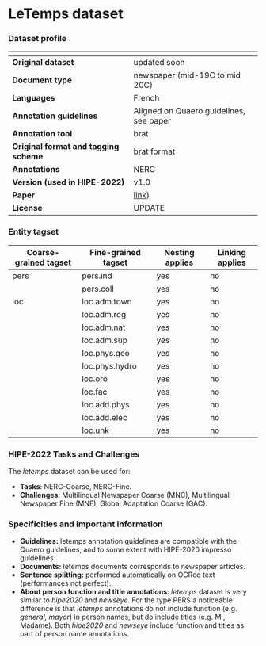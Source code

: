 # LeTemps dataset

### Dataset profile

| <!-- -->    | <!-- -->    |
|-------------|-------------|
| **Original dataset**    |updated soon  |
| **Document type**       | newspaper (mid-19C to mid 20C) |
| **Languages**           |French |
| **Annotation guidelines** | Aligned on Quaero guidelines, see paper |
| **Annotation tool**     | brat |
| **Original format and tagging scheme** | brat format |
| **Annotations**          | NERC |
| **Version (used in HIPE-2022)**   | v1.0 |
| **Paper**               |[link](https://infoscience.epfl.ch/record/221391))  |
| **License** | UPDATE |

### Entity tagset 

| Coarse-grained tagset | Fine-grained tagset | Nesting applies | Linking applies | 
| ------| ------------| --------| --------|
| pers  | pers.ind    | yes     | no      |
|       | pers.coll   |  yes     | no     |
| loc   | loc.adm.town |  yes     | no    |
|       | loc.adm.reg |  yes     | no    |
|       | loc.adm.nat |  yes     | no    |
|       | loc.adm.sup |  yes     | no    |
|       | loc.phys.geo |  yes     | no    |
|       | loc.phys.hydro |  yes     | no    |
|       | loc.oro |  yes     | no    |
|       | loc.fac |  yes     | no    |
|       | loc.add.phys |  yes     | no    |
|       | loc.add.elec |  yes     | no    |
|       |  loc.unk |  yes     | no    |




### HIPE-2022 Tasks and Challenges

The *letemps* dataset can be used for:    

- **Tasks**: NERC-Coarse, NERC-Fine.
- **Challenges**: Multilingual Newspaper Coarse (MNC), Multilingual Newspaper Fine (MNF), Global Adaptation Coarse (GAC).


### Specificities and important information

- **Guidelines:** letemps annotation guidelines are compatible with the Quaero guidelines, and to some extent with HIPE-2020 impresso guidelines.
- **Documents:** letemps documents corresponds to newspaper articles.
- **Sentence splitting:** performed automatically on OCRed text (performances not perfect).
- **About person function and title annotations**: *letemps* dataset is very similar to *hipe2020* and *newseye*.  For the type PERS a noticeable difference is that *letemps* annotations do not include function (e.g. *general, mayor*) in person names, but do include titles (e.g. M., Madame). Both *hipe2020* and *newseye* include function and titles as part of person name annotations.

